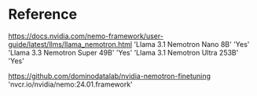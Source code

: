 



















# Reference

https://docs.nvidia.com/nemo-framework/user-guide/latest/llms/llama_nemotron.html
'Llama 3.1 Nemotron Nano 8B' 'Yes'
'Llama 3.3 Nemotron Super 49B' 'Yes'
'Llama 3.1 Nemotron Ultra 253B' 'Yes'

https://github.com/dominodatalab/nvidia-nemotron-finetuning
'nvcr.io/nvidia/nemo:24.01.framework'


